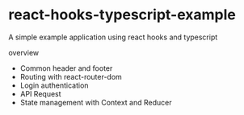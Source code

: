 # react-hooks-typescript-example

A simple example application using react hooks and typescript

overview

- Common header and footer
- Routing with react-router-dom
- Login authentication
- API Request
- State management with Context and Reducer
